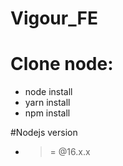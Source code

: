 # Vigour_FE

# Clone node:
 - node install
 - yarn install
 - npm  install

 #Nodejs version 
 - >= @16.x.x

